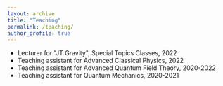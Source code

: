 ```yaml
---
layout: archive
title: "Teaching"
permalink: /teaching/
author_profile: true
---
```


- Lecturer for "JT Gravity", Special Topics Classes, 2022
- Teaching assistant for Advanced Classical Physics, 2022
- Teaching assistant for Advanced Quantum Field Theory, 2020-2022
- Teaching assistant for Quantum Mechanics, 2020-2021
